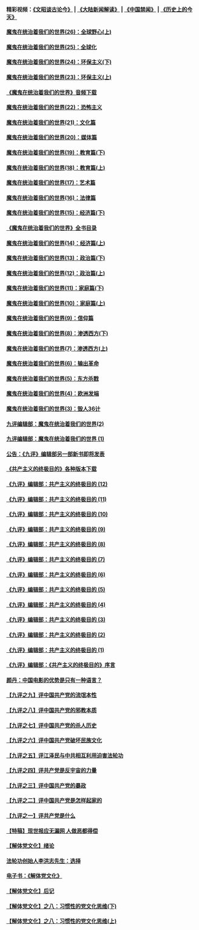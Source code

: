 #### 精彩视频：[《文昭谈古论今》](https://github.com/gfw-breaker/wenzhao/blob/master/README.md?t=12111531) | [《大陆新闻解读》](https://github.com/gfw-breaker/ntdtv-comedy/blob/master/README.md?t=12111531) | [《中国禁闻》](https://github.com/gfw-breaker/ntdtv-news/blob/master/README.md?t=12111531) | [《历史上的今天》](https://github.com/gfw-breaker/today-in-history/blob/master/README.md?t=12111531) 

#### [魔鬼在统治着我们的世界(26)：全球野心(上)](../pages/nsc422/n10900318.md?t=12111531) 

#### [魔鬼在统治着我们的世界(25)：全球化](../pages/nsc422/n10788205.md?t=12111531) 

#### [魔鬼在统治着我们的世界(24)：环保主义(下)](../pages/nsc422/n10695307.md?t=12111531) 

#### [魔鬼在统治着我们的世界(23)：环保主义(上)](../pages/nsc422/n10688613.md?t=12111531) 

#### [《魔鬼在统治着我们的世界》音频下载](../pages/nsc422/n10635553.md?t=12111531) 

#### [魔鬼在统治着我们的世界(22)：恐怖主义](../pages/nsc422/n10614727.md?t=12111531) 

#### [魔鬼在统治着我们的世界(21)：文化篇](../pages/nsc422/n10597706.md?t=12111531) 

#### [魔鬼在统治着我们的世界(20)：媒体篇](../pages/nsc422/n10586579.md?t=12111531) 

#### [魔鬼在统治着我们的世界(19)：教育篇(下)](../pages/nsc422/n10564808.md?t=12111531) 

#### [魔鬼在统治着我们的世界(18)：教育篇(上)](../pages/nsc422/n10526970.md?t=12111531) 

#### [魔鬼在统治着我们的世界(17)：艺术篇](../pages/nsc422/n10499093.md?t=12111531) 

#### [魔鬼在统治着我们的世界(16)：法律篇](../pages/nsc422/n10485969.md?t=12111531) 

#### [魔鬼在统治着我们的世界(15)：经济篇(下)](../pages/nsc422/n10469975.md?t=12111531) 

#### [《魔鬼在统治着我们的世界》全书目录](../pages/nsc422/n10464261.md?t=12111531) 

#### [魔鬼在统治着我们的世界(14)：经济篇(上)](../pages/nsc422/n10457370.md?t=12111531) 

#### [魔鬼在统治着我们的世界(13)：政治篇(下)](../pages/nsc422/n10448270.md?t=12111531) 

#### [魔鬼在统治着我们的世界(12)：政治篇(上)](../pages/nsc422/n10444576.md?t=12111531) 

#### [魔鬼在统治着我们的世界(11)：家庭篇(下)](../pages/nsc422/n10440961.md?t=12111531) 

#### [魔鬼在统治着我们的世界(10)：家庭篇(上)](../pages/nsc422/n10435448.md?t=12111531) 

#### [魔鬼在统治着我们的世界(9)：信仰篇](../pages/nsc422/n10432159.md?t=12111531) 

#### [魔鬼在统治着我们的世界(8)：渗透西方(下)](../pages/nsc422/n10429603.md?t=12111531) 

#### [魔鬼在统治着我们的世界(7)：渗透西方(上)](../pages/nsc422/n10426013.md?t=12111531) 

#### [魔鬼在统治着我们的世界(6)：输出革命](../pages/nsc422/n10421536.md?t=12111531) 

#### [魔鬼在统治着我们的世界(5)：东方杀戮](../pages/nsc422/n10417707.md?t=12111531) 

#### [魔鬼在统治着我们的世界(4)：欧洲发端](../pages/nsc422/n10414890.md?t=12111531) 

#### [魔鬼在统治着我们的世界(3)：毁人36计](../pages/nsc422/n10411583.md?t=12111531) 

#### [九评编辑部：魔鬼在统治着我们的世界(2)](../pages/nsc422/n10410036.md?t=12111531) 

#### [九评编辑部：魔鬼在统治着我们的世界 (1)](../pages/nsc422/n10406825.md?t=12111531) 

#### [公告：《九评》编辑部另一部新书即将发表](../pages/nsc422/n10405104.md?t=12111531) 

#### [《共产主义的终极目的》各种版本下载](../pages/nsc422/n10022138.md?t=12111531) 

#### [《九评》编辑部：共产主义的终极目的 (12)](../pages/nsc422/n9933272.md?t=12111531) 

#### [《九评》编辑部：共产主义的终极目的 (11)](../pages/nsc422/n9924973.md?t=12111531) 

#### [《九评》编辑部：共产主义的终极目的 (10)](../pages/nsc422/n9920883.md?t=12111531) 

#### [《九评》编辑部：共产主义的终极目的 (9)](../pages/nsc422/n9916363.md?t=12111531) 

#### [《九评》编辑部：共产主义的终极目的 (8)](../pages/nsc422/n9912488.md?t=12111531) 

#### [《九评》编辑部：共产主义的终极目的 (7)](../pages/nsc422/n9901176.md?t=12111531) 

#### [《九评》编辑部：共产主义的终极目的 (6)](../pages/nsc422/n9899359.md?t=12111531) 

#### [《九评》编辑部：共产主义的终极目的 (5)](../pages/nsc422/n9893174.md?t=12111531) 

#### [《九评》编辑部：共产主义的终极目的 (4)](../pages/nsc422/n9891246.md?t=12111531) 

#### [《九评》编辑部：共产主义的终极目的 (3)](../pages/nsc422/n9879879.md?t=12111531) 

#### [《九评》编辑部：共产主义的终极目的 (2)](../pages/nsc422/n9876205.md?t=12111531) 

#### [《九评》编辑部：共产主义的终极目的 (1)](../pages/nsc422/n9865857.md?t=12111531) 

#### [《九评》编辑部：《共产主义的终极目的》序言](../pages/nsc422/n9862666.md?t=12111531) 

#### [颜丹：中国电影的优势是只有一种语言？](../pages/nsc422/n9583062.md?t=12111531) 

#### [【九评之九】评中国共产党的流氓本性](../pages/nsc422/n737542.md?t=12111531) 

#### [【九评之八】评中国共产党的邪教本质](../pages/nsc422/n735942.md?t=12111531) 

#### [【九评之七】评中国共产党的杀人历史](../pages/nsc422/n733806.md?t=12111531) 

#### [【九评之六】评中国共产党破坏民族文化](../pages/nsc422/n731667.md?t=12111531) 

#### [【九评之五】评江泽民与中共相互利用迫害法轮功](../pages/nsc422/n730058.md?t=12111531) 

#### [【九评之四】评共产党是反宇宙的力量](../pages/nsc422/n727814.md?t=12111531) 

#### [【九评之三】评中国共产党的暴政](../pages/nsc422/n725597.md?t=12111531) 

#### [【九评之二】评中国共产党是怎样起家的](../pages/nsc422/n723946.md?t=12111531) 

#### [【九评之一】评共产党是什么](../pages/nsc422/n722529.md?t=12111531) 

#### [【特稿】现世报应无漏网 人做恶都得偿](../pages/nsc422/n4215167.md?t=12111531) 

#### [【解体党文化】绪论](../pages/nsc422/n1449356.md?t=12111531) 

#### [法轮功创始人李洪志先生：选择](../pages/nsc422/n3580738.md?t=12111531) 

#### [电子书：《解体党文化》](../pages/nsc422/n1573484.md?t=12111531) 

#### [【解体党文化】后记](../pages/nsc422/n1531999.md?t=12111531) 

#### [【解体党文化】之八：习惯性的党文化思维(下)](../pages/nsc422/n1526477.md?t=12111531) 

#### [【解体党文化】之八：习惯性的党文化思维(上)](../pages/nsc422/n1520631.md?t=12111531) 

